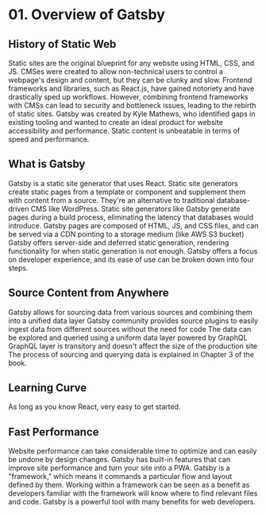 # 01. Overview of Gatsby

## History of Static Web

Static sites are the original blueprint for any website using HTML, CSS, and JS.
CMSes were created to allow non-technical users to control a webpage's design and content, but they can be clunky and slow.
Frontend frameworks and libraries, such as React.js, have gained notoriety and have drastically sped up workflows.
However, combining frontend frameworks with CMSs can lead to security and bottleneck issues, leading to the rebirth of static sites.
Gatsby was created by Kyle Mathews, who identified gaps in existing tooling and wanted to create an ideal product for website accessibility and performance.
Static content is unbeatable in terms of speed and performance.

## What is Gatsby

Gatsby is a static site generator that uses React.
Static site generators create static pages from a template or component and supplement them with content from a source.
They're an alternative to traditional database-driven CMS like WordPress.
Static site generators like Gatsby generate pages during a build process, eliminating the latency that databases would introduce.
Gatsby pages are composed of HTML, JS, and CSS files, and can be served via a CDN pointing to a storage medium (like AWS S3 bucket)
Gatsby offers server-side and deferred static generation, rendering functionality for when static generation is not enough.
Gatsby offers a focus on developer experience, and its ease of use can be broken down into four steps.

## Source Content from Anywhere

Gatsby allows for sourcing data from various sources and combining them into a unified data layer
Gatsby community provides source plugins to easily ingest data from different sources without the need for code
The data can be explored and queried using a uniform data layer powered by GraphQL
GraphQL layer is transitory and doesn't affect the size of the production site
The process of sourcing and querying data is explained in Chapter 3 of the book.

## Learning Curve

As long as you know React, very easy to get started.

## Fast Performance

Website performance can take considerable time to optimize and can easily be undone by design changes.
Gatsby has built-in features that can improve site performance and turn your site into a PWA.
Gatsby is a "framework," which means it commands a particular flow and layout defined by them.
Working within a framework can be seen as a benefit as developers familiar with the framework will know where to find relevant files and code.
Gatsby is a powerful tool with many benefits for web developers.
